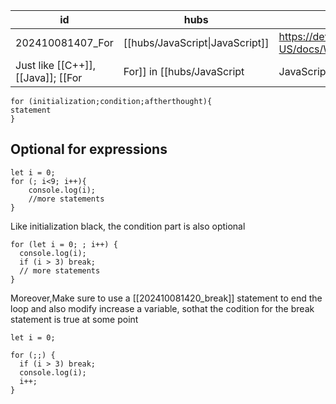 
| id               | hubs                            | source                                                                           |
| ---------------- | ------------------------------- | -------------------------------------------------------------------------------- |
| 202410081407_For | [[hubs/JavaScript\|JavaScript]] | https://developer.mozilla.org/en-US/docs/Web/JavaScript/Reference/Statements/for |
Just like [[C++]],[[Java]]; [[For|For]] in [[hubs/JavaScript|JavaScript]] has the same syntax:
```
for (initialization;condition;aftherthought){
statement
}
```
## Optional for expressions
```
let i = 0;
for (; i<9; i++){
	console.log(i);
	//more statements
}
```
Like initialization black, the condition part is also optional
```
for (let i = 0; ; i++) {
  console.log(i);
  if (i > 3) break;
  // more statements
}
```
Moreover,Make sure to use a [[202410081420_break]] statement to end the loop and also modify increase a variable, sothat the codition for the break statement is true at some point 
```
let i = 0;

for (;;) {
  if (i > 3) break;
  console.log(i);
  i++;
}

```